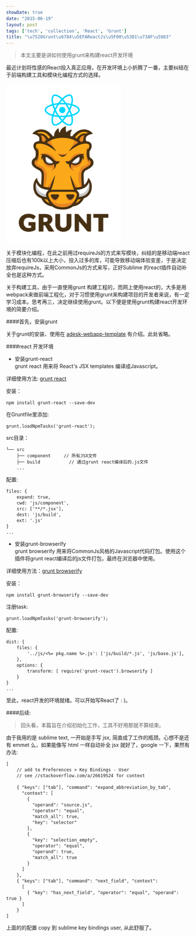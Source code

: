 ```yaml
---
showDate: true
date: "2015-06-19"
layout: post
tags: ['tech', 'collection', 'React', 'Grunt']
title: "\u7528Grunt\u6784\u5EFAReactJs\u5F00\u53D1\u73AF\u5883"
---
```


> 本文主要是讲如何使用grunt来构建react开发环境

最近计划将性感的React投入真正应用，在开发环境上小折腾了一番，主要纠结在于前端构建工具和模块化编程方式的选择。

![image](/images/grunt/grunt-react.png)

<!-- more -->

关于模块化编程，在此之前用过requireJs的方式来写模块，纠结的是移动端react压缩后也有100k以上大小，投入过多的库，可能导致移动端体验变差，于是决定放弃requireJs，采用CommonJs的方式来写，正好Sublime 的react插件自动补全也是这种方式。  

关于构建工具，由于一直使用grunt 构建工程的，而网上使用react的，大多是用webpack来做前端工程化，对于习惯使用grunt来构建项目的开发者来说，有一定学习成本。思考再三，决定继续使用grunt。以下便是使用grunt构建react开发环境的简要介绍。

####首先，安装grunt  

关于grunt的安装、使用在 [adesk-webapp-template](https://github.com/androidesk/adesk-webapp-template) 有介绍。此处省略。

####react 开发环境 

+ 安装grunt-react  
grunt react 用来将 React's JSX templates 编译成Javascript。  

详细使用方法: [grunt react](https://github.com/ericclemmons/grunt-react)

安装：  

	npm install grunt-react --save-dev

在Gruntfile里添加:  

	grunt.loadNpmTasks('grunt-react'); 
	
src目录：

	└── src                      
        ├── component     // 所有JSX文件
        ├── build           // 通过grunt react编译后的.js文件
        ... 
 
 
配置:  

    files: {
        expand: true,
    	cwd: 'js/component',
    	src: ['**/*.jsx'],
    	dest: 'js/build',
    	ext: '.js'
    }
	...

 
+ 安装grunt-browserify  
grunt browserify 用来将CommonJs风格的Javascript代码打包。使用这个插件将grunt react编译后的js文件打包，最终在浏览器中使用。  

详细使用方法：[grunt browserify](https://github.com/jmreidy/grunt-browserify)

安装：  

	npm install grunt-browserify --save-dev  
	
注册task:

	grunt.loadNpmTasks('grunt-browserify');
	
配置:  

	dist: {
        files: {
            '../js/<%= pkg.name %>.js': ['js/build/*.js', 'js/base.js'],
        },
        options: {
            transform: [ require('grunt-react').browserify ]
        }
    }
    ...

至此，react开发的环境就绪。可以开始写React了 : )。

####后续:  

>回头看，本篇旨在介绍初始化工作，工具不好用那就不算结束。  

由于我用的是 sublime text, 一开始是手写 jsx, 简直成了工作的瓶颈。心想不是还有 emmet 么，如果能像写 html 一样自动补全 jsx 就好了，google 一下，果然有办法:  

    [
        // add to Preferences > Key Bindings - User
        // see //stackoverflow.com/a/26619524 for context

        { "keys": ["tab"], "command": "expand_abbreviation_by_tab",
          "context": [
            {
              "operand": "source.js", 
              "operator": "equal", 
              "match_all": true, 
              "key": "selector"
            },
            {   
              "key": "selection_empty", 
              "operator": "equal", 
              "operand": true,
              "match_all": true 
            }
          ]
        },
        { "keys": ["tab"], "command": "next_field", "context":
          [
            { "key": "has_next_field", "operator": "equal", "operand": true }
          ]
        }
    ]

上面的的配置 copy 到 sublime key bindings user, 从此舒服了。
